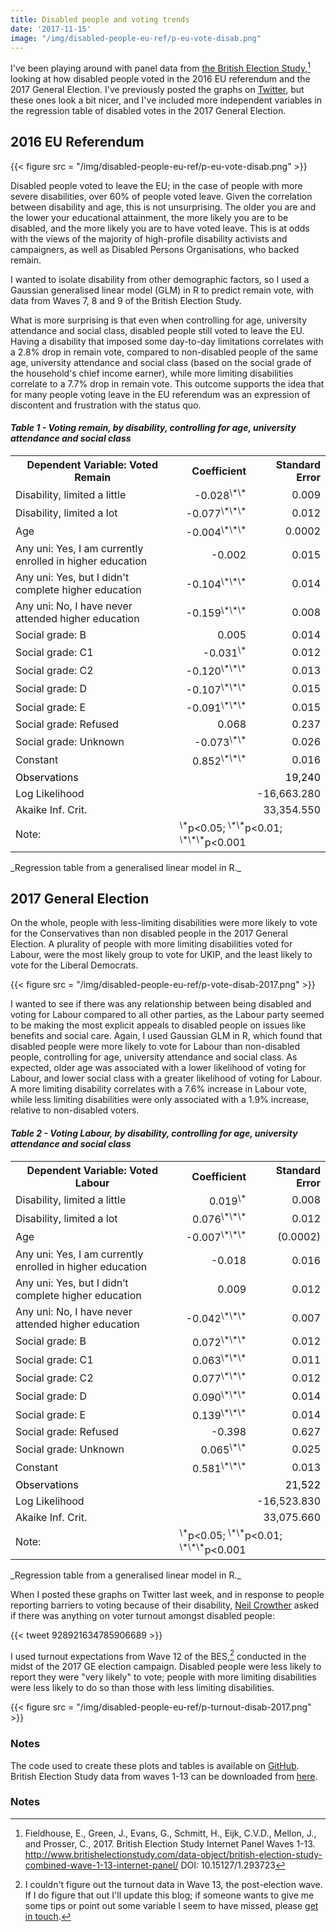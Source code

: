 ```yaml
---
title: Disabled people and voting trends
date: '2017-11-15'
image: "/img/disabled-people-eu-ref/p-eu-vote-disab.png"
---
```


I've been playing around with panel data from [the British Election Study](http://www.britishelectionstudy.com/data-object/british-election-study-combined-wave-1-13-internet-panel/),[^0] looking at how disabled people voted in the 2016 EU referendum and the 2017 General Election. I've previously posted the graphs on [Twitter](https://twitter.com/evanodell/status/928748930472513538), but these ones look a bit nicer, and I've included more independent variables in the regression table of disabled votes in the 2017 General Election.

## 2016 EU Referendum

{{< figure src = "/img/disabled-people-eu-ref/p-eu-vote-disab.png" >}}


Disabled people voted to leave the EU; in the case of people with more severe disabilities, over 60% of people voted leave. Given the correlation between disability and age, this is not unsurprising. The older you are and the lower your educational attainment, the more likely you are to be disabled, and the more likely you are to have voted leave. This is at odds with the views of the majority of high-profile disability activists and campaigners, as well as Disabled Persons Organisations, who backed remain.

I wanted to isolate disability from other demographic factors, so I used a Gaussian generalised linear model (GLM) in R to predict remain vote, with data from Waves 7, 8 and 9 of the British Election Study.

What is more surprising is that even when controlling for age, university attendance and social class, disabled people still voted to leave the EU. Having a disability that imposed some day-to-day limitations correlates with a 2.8% drop in remain vote, compared to non-disabled people of the same age, university attendance and social class (based on the social grade of the household's chief income earner), while more limiting disabilities correlate to a 7.7% drop in remain vote. This outcome supports the idea that for many people voting leave in the EU referendum was an expression of discontent and frustration with the status quo.


#### _Table 1 - Voting remain, by disability, controlling for age, university attendance and social class_

<table>

<tbody>

<tr>

<th>Dependent Variable: Voted Remain</th>

<th style="text-align:right;">Coefficient</th>

<th style="text-align:right;">Standard Error</th>

</tr>

<tr>

<td>Disability, limited a little</td>

<td style="text-align:right;">-0.028<sup>\*\*</sup></td>

<td style="text-align:right;">0.009</td>

</tr>

<tr>

<td>Disability, limited a lot</td>

<td style="text-align:right;">-0.077<sup>\*\*\*</sup></td>

<td style="text-align:right;">0.012</td>

</tr>

<tr>

<td>Age</td>

<td style="text-align:right;">-0.004<sup>\*\*\*</sup></td>

<td style="text-align:right;">0.0002</td>

</tr>

<tr>

<td>Any uni: Yes, I am currently enrolled in higher education</td>

<td style="text-align:right;">-0.002</td>

<td style="text-align:right;">0.015</td>

</tr>

<tr>

<td>Any uni: Yes, but I didn't complete higher education</td>

<td style="text-align:right;">-0.104<sup>\*\*\*</sup></td>

<td style="text-align:right;">0.014</td>

</tr>

<tr>

<td>Any uni: No, I have never attended higher education</td>

<td style="text-align:right;">-0.159<sup>\*\*\*</sup></td>

<td style="text-align:right;">0.008</td>

</tr>

<tr>

<td>Social grade: B</td>

<td style="text-align:right;">0.005</td>

<td style="text-align:right;">0.014</td>

</tr>

<tr>

<td>Social grade: C1</td>

<td style="text-align:right;">-0.031<sup>\*</sup></td>

<td style="text-align:right;">0.012</td>

</tr>

<tr>

<td>Social grade: C2</td>

<td style="text-align:right;">-0.120<sup>\*\*\*</sup></td>

<td style="text-align:right;">0.013</td>

</tr>

<tr>

<td>Social grade: D</td>

<td style="text-align:right;">-0.107<sup>\*\*\*</sup></td>

<td style="text-align:right;">0.015</td>

</tr>

<tr>

<td>Social grade: E</td>

<td style="text-align:right;">-0.091<sup>\*\*\*</sup></td>

<td style="text-align:right;">0.015</td>

</tr>

<tr>

<td>Social grade: Refused</td>

<td style="text-align:right;">0.068</td>

<td style="text-align:right;">0.237</td>

</tr>

<tr>

<td>Social grade: Unknown</td>

<td style="text-align:right;">-0.073<sup>\*\*</sup></td>

<td style="text-align:right;">0.026</td>

</tr>

<tr>

<td>Constant</td>

<td style="text-align:right;">0.852<sup>\*\*\*</sup></td>

<td style="text-align:right;">0.016</td>

</tr>

<tr style="border-top-width: 3px; color: black;">

<td>Observations</td>

<td style="text-align:right;" colspan="2">19,240</td>

</tr>

<tr>

<td>Log Likelihood</td>

<td style="text-align:right;" colspan="2">-16,663.280</td>

</tr>

<tr>

<td>Akaike Inf. Crit.</td>

<td style="text-align:right;" colspan="2">33,354.550</td>

</tr>

<tr>

<td>Note:</td>

<td colspan="2"><sup>\*</sup>p<0.05; <sup>\*\*</sup>p<0.01; <sup>\*\*\*</sup>p<0.001</td>

</tr>

</tbody>

</table>
_Regression table from a generalised linear model in R._


## 2017 General Election

On the whole, people with less-limiting disabilities were more likely to vote for the Conservatives than non disabled people in the 2017 General Election. A plurality of people with more limiting disabilities voted for Labour, were the most likely group to vote for UKIP, and the least likely to vote for the Liberal Democrats.

{{< figure src = "/img/disabled-people-eu-ref/p-vote-disab-2017.png" >}}

I wanted to see if there was any relationship between being disabled and voting for Labour compared to all other parties, as the Labour party seemed to be making the most explicit appeals to disabled people on issues like benefits and social care. Again, I used Gaussian GLM in R, which found that disabled people were more likely to vote for Labour than non-disabled people, controlling for age, university attendance and social class. As expected, older age was associated with a lower likelihood of voting for Labour, and lower social class with a greater likelihood of voting for Labour. A more limiting disability correlates with a 7.6% increase in Labour vote, while less limiting disabilities were only associated with a 1.9% increase, relative to non-disabled voters.

#### _Table 2 - Voting Labour, by disability, controlling for age, university attendance and social class_
<table>
<tr>
  <th>Dependent Variable: Voted Labour</th>
  <th style="text-align:right;">Coefficient</th>
  <th style="text-align:right;">Standard Error</th>
</tr>
<tr>
  <td>Disability, limited a little</td>
  <td style="text-align:right">0.019<sup>\*</sup></td>
  <td style="text-align:right">0.008</td>
</tr>
<tr>
  <td>Disability, limited a lot</td>
  <td style="text-align:right">0.076<sup>\*\*\*</sup></td>
  <td style="text-align:right">0.012</td>
</tr>
<tr>
  <td>Age</td>
  <td style="text-align:right">-0.007<sup>\*\*\*</sup></td>
  <td style="text-align:right">(0.0002)</td>
</tr>
<tr>
  <td>Any uni: Yes, I am currently enrolled in higher education</td>
  <td style="text-align:right">-0.018</td>
  <td style="text-align:right">0.016</td>
</tr>
<tr>
  <td>Any uni: Yes, but I didn’t complete higher education</td>
  <td style="text-align:right">0.009</td>
  <td style="text-align:right">0.012</td>
</tr>
<tr>
  <td>Any uni: No, I have never attended higher education</td>
  <td style="text-align:right">-0.042<sup>\*\*\*</sup></td>
  <td style="text-align:right">0.007</td>
</tr>
<tr>
  <td>Social grade: B</td>
  <td style="text-align:right">0.072<sup>\*\*\*</sup></td>
  <td style="text-align:right">0.012</td>
</tr>
<tr>
  <td>Social grade: C1</td>
  <td style="text-align:right">0.063<sup>\*\*\*</sup></td>
  <td style="text-align:right">0.011</td>
</tr>
<tr>
  <td>Social grade: C2</td>
  <td style="text-align:right">0.077<sup>\*\*\*</sup></td>
  <td style="text-align:right">0.012</td>
</tr>
<tr>
  <td>Social grade: D</td>
  <td style="text-align:right">0.090<sup>\*\*\*</sup></td>
  <td style="text-align:right">0.014</td>
</tr>
<tr>
  <td>Social grade: E</td>
  <td style="text-align:right">0.139<sup>\*\*\*</sup></td>
  <td style="text-align:right">0.014</td>
</tr>
<tr>
  <td>Social grade: Refused</td>
  <td style="text-align:right">-0.398</td>
  <td style="text-align:right">0.627</td>
</tr>
<tr>
  <td>Social grade: Unknown</td>
  <td style="text-align:right">0.065<sup>\*\*</sup></td>
  <td style="text-align:right">0.025</td>
</tr>
<tr>
  <td>Constant</td>
  <td style="text-align:right">0.581<sup>\*\*\*</sup></td>
  <td style="text-align:right">0.013</td>
</tr>
<tr style="border-top-width: 3px; color: black;">
  <td>Observations</td>
  <td style="text-align:right;" colspan="2">21,522</td>
</tr>
<tr>
  <td>Log Likelihood</td>
  <td style="text-align:right;" colspan="2">-16,523.830</td>
</tr>
<tr>
  <td>Akaike Inf. Crit.</td>
  <td style="text-align:right;" colspan="2">33,075.660</td>
</tr>
<tr>
  <td>Note:</td>
  <td colspan="2"><sup>\*</sup>p&lt;0.05; <sup>\*\*</sup>p&lt;0.01; <sup>\*\*\*</sup>p&lt;0.001</td>
</tr>
</table>
_Regression table from a generalised linear model in R._

When I posted these graphs on Twitter last week, and in response to people reporting barriers to voting because of their disability, [Neil Crowther](https://makingrightsmakesense.wordpress.com/) asked if there was anything on voter turnout amongst disabled people:

{{< tweet 928921634785906689 >}}

I used turnout expectations from Wave 12 of the BES,[^1] conducted in the midst of the 2017 GE election campaign. Disabled people were less likely to report they were "very likely" to vote; people with more limiting disabilities were less likely to do so than those with less limiting disabilities.

{{< figure src = "/img/disabled-people-eu-ref/p-turnout-disab-2017.png" >}}

### Notes

The code used to create these plots and tables is available on [GitHub](https://github.com/evanodell/disability-voting). British Election Study data from waves 1-13 can be downloaded from [here](http://www.britishelectionstudy.com/data-object/british-election-study-combined-wave-1-13-internet-panel/).


### Notes


[^0]: Fieldhouse, E., Green, J., Evans, G., Schmitt, H., Eijk, C.V.D., Mellon, J., and Prosser, C., 2017. British Election Study Internet Panel Waves 1-13. http://www.britishelectionstudy.com/data-object/british-election-study-combined-wave-1-13-internet-panel/ DOI: 10.15127/1.293723 

[^1]: I couldn't figure out the turnout data in Wave 13, the post-election wave. If I do figure that out I'll update this blog; if someone wants to give me some tips or point out some variable I seem to have missed, please [get in touch](mailto:evanodell91@gmail.com).
